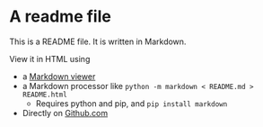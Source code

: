 # A readme file

This is a README file. It is written in Markdown.

View it in HTML using

* a [Markdown viewer](https://duckduckgo.com/?t=ffab&q=windows+markdown+viewers&ia=web)
* a Markdown processor like `python -m markdown < README.md > README.html`
    * Requires python and pip, and `pip install markdown`
* Directly on [Github.com](https://github.com/taikedzierski-ldx/git-refreshers-examples)
